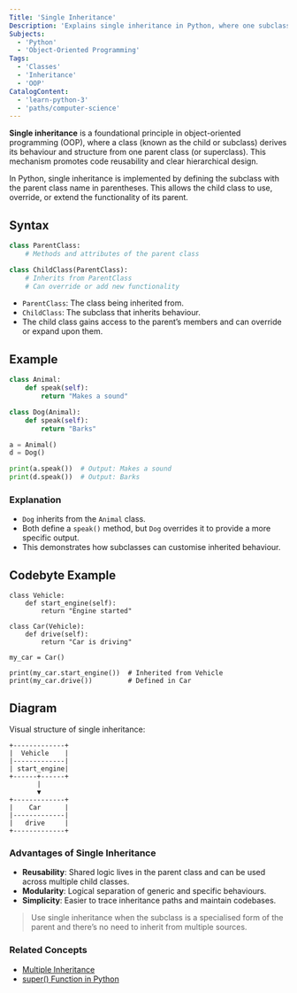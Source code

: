 ```yaml
---
Title: 'Single Inheritance'
Description: 'Explains single inheritance in Python, where one subclass inherits from a single parent class.'
Subjects:
  - 'Python'
  - 'Object-Oriented Programming'
Tags:
  - 'Classes'
  - 'Inheritance'
  - 'OOP'
CatalogContent:
  - 'learn-python-3'
  - 'paths/computer-science'
---
```


**Single inheritance** is a foundational principle in object-oriented programming (OOP), where a class (known as the child or subclass) derives its behaviour and structure from one parent class (or superclass). This mechanism promotes code reusability and clear hierarchical design.

In Python, single inheritance is implemented by defining the subclass with the parent class name in parentheses. This allows the child class to use, override, or extend the functionality of its parent.

## Syntax

```python
class ParentClass:
    # Methods and attributes of the parent class

class ChildClass(ParentClass):
    # Inherits from ParentClass
    # Can override or add new functionality
```

- `ParentClass`: The class being inherited from.
- `ChildClass`: The subclass that inherits behaviour.
- The child class gains access to the parent’s members and can override or expand upon them.

## Example

```python
class Animal:
    def speak(self):
        return "Makes a sound"

class Dog(Animal):
    def speak(self):
        return "Barks"

a = Animal()
d = Dog()

print(a.speak())  # Output: Makes a sound
print(d.speak())  # Output: Barks
```

### Explanation

- `Dog` inherits from the `Animal` class.
- Both define a `speak()` method, but `Dog` overrides it to provide a more specific output.
- This demonstrates how subclasses can customise inherited behaviour.

## Codebyte Example

```codebyte/python
class Vehicle:
    def start_engine(self):
        return "Engine started"

class Car(Vehicle):
    def drive(self):
        return "Car is driving"

my_car = Car()

print(my_car.start_engine())  # Inherited from Vehicle
print(my_car.drive())         # Defined in Car
```

## Diagram

Visual structure of single inheritance:

```
+-------------+
|  Vehicle    |
|-------------|
| start_engine|
+------+------+
       |
       ▼
+-------------+
|    Car      |
|-------------|
|   drive     |
+-------------+
```

### Advantages of Single Inheritance

- **Reusability**: Shared logic lives in the parent class and can be used across multiple child classes.
- **Modularity**: Logical separation of generic and specific behaviours.
- **Simplicity**: Easier to trace inheritance paths and maintain codebases.

> Use single inheritance when the subclass is a specialised form of the parent and there’s no need to inherit from multiple sources.

### Related Concepts

* [Multiple Inheritance](../../inheritance.md)
* [super() Function in Python](../../../built-in-functions/terms/super/super.md)
